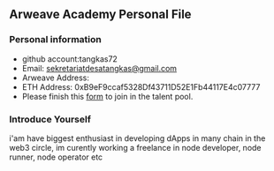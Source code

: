 ## Arweave Academy Personal File

### Personal information

- github account:tangkas72 
- Email: sekretariatdesatangkas@gmail.com
- Arweave Address: 
- ETH Address: 0xB9eF9ccaf5328Df43711D52E1Fb44117E4c07777
- Please finish this [form](https://docs.google.com/forms/d/e/1FAIpQLSfWA5fIIcBgmRppm3jNz5vmf9Mai_QMVil-2pO4r7YKn_Zhtw/viewform?usp=sf_link) to join in the talent pool.

### Introduce Yourself
 i'am have biggest enthusiast in developing dApps in many chain in the web3 circle, im curently working a freelance in node developer, node runner, node operator etc
